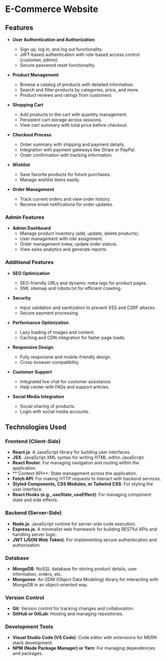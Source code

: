 # E-Commerce Website


## Features


- **User Authentication and Authorization**
  - Sign up, log in, and log out functionality.
  - JWT-based authentication with role-based access control (customer, admin).
  - Secure password reset functionality.

- **Product Management**
  - Browse a catalog of products with detailed information.
  - Search and filter products by categories, price, and more.
  - Product reviews and ratings from customers.

- **Shopping Cart**
  - Add products to the cart with quantity management.
  - Persistent cart storage across sessions.
  - View cart summary with total price before checkout.

- **Checkout Process**
  - Order summary with shipping and payment details.
  - Integration with payment gateways like Stripe or PayPal.
  - Order confirmation with tracking information.

- **Wishlist**
  - Save favorite products for future purchases.
  - Manage wishlist items easily.

- **Order Management**
  - Track current orders and view order history.
  - Receive email notifications for order updates.

### Admin Features
- **Admin Dashboard**
  - Manage product inventory (add, update, delete products).
  - User management with role assignment.
  - Order management (view, update order status).
  - View sales analytics and generate reports.

### Additional Features
- **SEO Optimization**
  - SEO-friendly URLs and dynamic meta tags for product pages.
  - XML sitemap and robots.txt for efficient crawling.

- **Security**
  - Input validation and sanitization to prevent XSS and CSRF attacks.
  - Secure payment processing.

- **Performance Optimization**
  - Lazy loading of images and content.
  - Caching and CDN integration for faster page loads.

- **Responsive Design**
  - Fully responsive and mobile-friendly design.
  - Cross-browser compatibility.

- **Customer Support**
  - Integrated live chat for customer assistance.
  - Help center with FAQs and support articles.

- **Social Media Integration**
  - Social sharing of products.
  - Login with social media accounts.

## Technologies Used

### Frontend (Client-Side)
- **React.js**: A JavaScript library for building user interfaces.
- **JSX**: JavaScript XML syntax for writing HTML within JavaScript.
- **React Router**: For managing navigation and routing within the application.
- ** Context API**: State management across the application.
- **Fetch API**: For making HTTP requests to interact with backend services.
- **Styled Components, CSS Modules, or Tailwind CSS**: For styling the user interface.
- **React Hooks (e.g., useState, useEffect)**: For managing component state and side effects.

### Backend (Server-Side)
- **Node.js**: JavaScript runtime for server-side code execution.
- **Express.js**: A minimalist web framework for building RESTful APIs and handling server logic.
- **JWT (JSON Web Token)**: For implementing secure authentication and authorization.

### Database
- **MongoDB**: NoSQL database for storing product details, user information, orders, etc.
- **Mongoose**: An ODM (Object Data Modeling) library for interacting with MongoDB in an object-oriented way.



### Version Control
- **Git**: Version control for tracking changes and collaboration.
- **GitHub or GitLab**: Hosting and managing repositories.

### Development Tools
- **Visual Studio Code (VS Code)**: Code editor with extensions for MERN stack development.
- **NPM (Node Package Manager) or Yarn**: For managing dependencies and packages.





